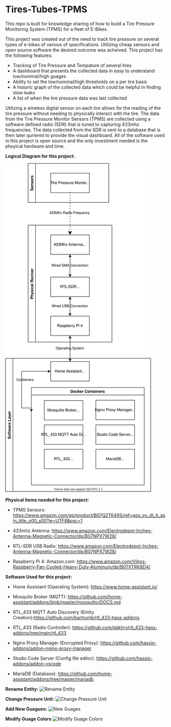 # Tires-Tubes-TPMS
This repo is built for knowledge sharing of how to build a Tire  Pressure Monitoring System (TPMS) for a fleet of E-Bikes.  

This project was created out of the need to track tire pressure on several types of e-bikes of various of specifications. Utilizing cheap sensors and open source software the desired outcome was acheived. This project has the following features:

 - Tracking of Tire Pressure and Tempature of several tires
 - A dashboard that presents the collected data in easy to understand low/nominal/high guages
 - Ability to set the low/nominal/high thresholds on a per tire basis
 - A historic graph of the collected data which could be helpful in finding slow leaks
 - A list of when the tire pressure data was last collected 

Utilizing a wireless digital sensor on each tire allows for the reading of the tire pressure without needing to physically interact with the tire. The data from the Tire Pressure Monitor Sensors (TPMS) are collected using a software defined radio (SDR) that is tuned to capturing 433mhz frequencies. The data collected from the SDR is sent to a database that is then later quriered to provide the visual dashboard. All of the software used in this project is open source and the only investment needed is the phsyical hardware and time. 

**Logical Diagram for this project:** 

![Logical View](./Diagrams/TPMS_Architecture_Logical.svg)

**Physical Items needed for this project:**

 - TPMS Sensors: https://www.amazon.com/gp/product/B07Q2T649S/ref=ppx_yo_dt_b_asin_title_o00_s00?ie=UTF8&psc=1 

 - 433mhz Antenna: https://www.amazon.com/Electrodepot-Inches-Antenna-Magnetic-Connector/dp/B07NPX7W28/ 

 - RTL-SDR USB Radio: https://www.amazon.com/Electrodepot-Inches-Antenna-Magnetic-Connector/dp/B07NPX7W28/ 

 - Raspberry Pi 4: Amazon.com: https://www.amazon.com/Vilros-Raspberry-Fan-Cooled-Heavy-Duty-Aluminum/dp/B07XTRK8D4/ 

**Software Used for this project:**

 - Home Assistant (Operating System): https://www.home-assistant.io/

 - Mosquito Broker (MQTT):  https://github.com/home-assistant/addons/blob/master/mosquitto/DOCS.md

 - RTL_433 MQTT Auto Discovery (Entity Creation):https://github.com/bartrumb/rtl_433-hass-addons 

 - RTL_433 (Radio Controller): https://github.com/pbkhrv/rtl_433-hass-addons/tree/main/rtl_433

 - Nginx Proxy Manager (Encrypted Proxy): https://github.com/hassio-addons/addon-nginx-proxy-manager

 - Studio Code Server (Config file editor): https://github.com/hassio-addons/addon-vscode

 - MariaDB (Database): https://github.com/home-assistant/addons/tree/master/mariadb 


**Rename Entity:**
![Rename Entity](https://cdn.juicedwheels.com/content/Rename%20Entity.gif)


**Change Pressure Unit:**
![Change Pressure Unit](https://cdn.juicedwheels.com/content/Change%20Pressure%20Unit.gif)


**Add New Guagues:**
![New Guages](https://cdn.juicedwheels.com/content/Add%20new%20guages.gif)


**Modify Guage Colors**
![Modify Guage Colors](https://cdn.juicedwheels.com/content/Modify%20Guage%20Colors.gif)

